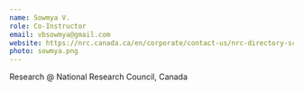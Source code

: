 ```yaml
---
name: Sowmya V.
role: Co-Instructor
email: vbsowmya@gmail.com
website: https://nrc.canada.ca/en/corporate/contact-us/nrc-directory-science-professionals/sowmya-vajjala
photo: sowmya.png
---
```

Research @ National Research Council, Canada